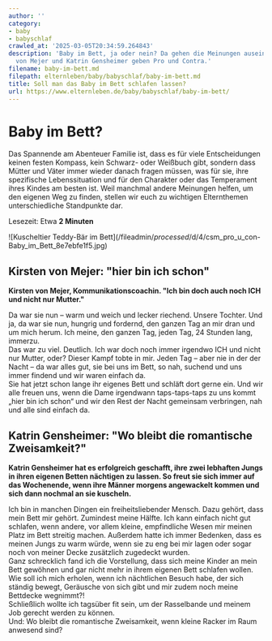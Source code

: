 ```yaml
---
author: ''
category:
- baby
- babyschlaf
crawled_at: '2025-03-05T20:34:59.264843'
description: 'Baby im Bett, ja oder nein? Da gehen die Meinungen auseinander: Kirsten
  von Mejer und Katrin Gensheimer geben Pro und Contra.'
filename: baby-im-bett.md
filepath: elternleben/baby/babyschlaf/baby-im-bett.md
title: Soll man das Baby im Bett schlafen lassen?
url: https://www.elternleben.de/baby/babyschlaf/baby-im-bett/
---
```


#  Baby im Bett?

Das Spannende am Abenteuer Familie ist, dass es für viele Entscheidungen
keinen festen Kompass, kein Schwarz- oder Weißbuch gibt, sondern dass Mütter
und Väter immer wieder danach fragen müssen, was für sie, ihre spezifische
Lebenssituation und für den Charakter oder das Temperament ihres Kindes am
besten ist. Weil manchmal andere Meinungen helfen, um den eigenen Weg zu
finden, stellen wir euch zu wichtigen Elternthemen unterschiedliche
Standpunkte dar.

Lesezeit: Etwa **2 Minuten**

![Kuscheltier Teddy-Bär im Bett](/fileadmin/_processed_/d/4/csm_pro_u_con-
Baby_im_Bett_8e7ebfe1f5.jpg)



##  Kirsten von Mejer: "hier bin ich schon"

**Kirsten von Mejer, Kommunikationscoachin. "Ich bin doch auch noch ICH und
nicht nur Mutter."**  
  
Da war sie nun – warm und weich und lecker riechend. Unsere Tochter. Und ja,
da war sie nun, hungrig und fordernd, den ganzen Tag an mir dran und um mich
herum. Ich meine, den ganzen Tag, jeden Tag, 24 Stunden lang, immerzu.  
Das war zu viel. Deutlich. Ich war doch noch immer irgendwo ICH und nicht nur
Mutter, oder? Dieser Kampf tobte in mir. Jeden Tag – aber nie in der der Nacht
– da war alles gut, sie bei uns im Bett, so nah, suchend und uns immer findend
und wir waren einfach da.  
Sie hat jetzt schon lange ihr eigenes Bett und schläft dort gerne ein. Und wir
alle freuen uns, wenn die Dame irgendwann taps-taps-taps zu uns kommt „hier
bin ich schon“ und wir den Rest der Nacht gemeinsam verbringen, nah und alle
sind einfach da.



##  Katrin Gensheimer: "Wo bleibt die romantische Zweisamkeit?"

**Katrin Gensheimer hat es erfolgreich geschafft, ihre zwei lebhaften Jungs in
ihren eigenen Betten nächtigen zu lassen. So freut sie sich immer auf das
Wochenende, wenn ihre Männer morgens angewackelt kommen und sich dann nochmal
an sie kuscheln.**  
  
Ich bin in manchen Dingen ein freiheitsliebender Mensch. Dazu gehört, dass
mein Bett mir gehört. Zumindest meine Hälfte. Ich kann einfach nicht gut
schlafen, wenn andere, vor allem kleine, empfindliche Wesen mir meinen Platz
im Bett streitig machen. Außerdem hatte ich immer Bedenken, dass es meinen
Jungs zu warm würde, wenn sie zu eng bei mir lagen oder sogar noch von meiner
Decke zusätzlich zugedeckt wurden.  
Ganz schrecklich fand ich die Vorstellung, dass sich meine Kinder an mein Bett
gewöhnen und gar nicht mehr in ihrem eigenen Bett schlafen wollen. Wie soll
ich mich erholen, wenn ich nächtlichen Besuch habe, der sich ständig bewegt,
Geräusche von sich gibt und mir zudem noch meine Bettdecke wegnimmt?!  
Schließlich wollte ich tagsüber fit sein, um der Rasselbande und meinem Job
gerecht werden zu können.  
Und: Wo bleibt die romantische Zweisamkeit, wenn kleine Racker im Raum
anwesend sind?

